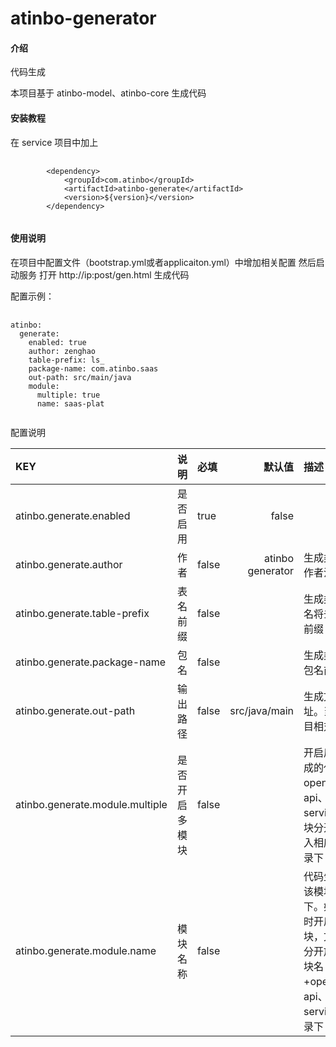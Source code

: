 # atinbo-generator

#### 介绍
代码生成

本项目基于 atinbo-model、atinbo-core 生成代码

#### 安装教程
在 service 项目中加上
<pre>
    <code>
        &lt;dependency&gt;
            &lt;groupId&gt;com.atinbo&lt;/groupId&gt;
            &lt;artifactId&gt;atinbo-generate&lt;/artifactId&gt;
            &lt;version&gt;${version}&lt;/version&gt;
        &lt;/dependency&gt;
    </code>
</pre>

#### 使用说明

在项目中配置文件（bootstrap.yml或者applicaiton.yml）中增加相关配置
然后启动服务
打开 http://ip:post/gen.html 生成代码

配置示例：
<pre>
    <code>
atinbo:
  generate:
    enabled: true
    author: zenghao
    table-prefix: ls_
    package-name: com.atinbo.saas
    out-path: src/main/java
    module:
      multiple: true
      name: saas-plat
    </code>
</pre>

配置说明

|KEY|说明|必填|默认值|描述
|:------------- |:-------:|:------|-----:|:------------|
|atinbo.generate.enabled|是否启用|true|false
|atinbo.generate.author|作者|false|atinbo generator|生成类文件作者注释
|atinbo.generate.table-prefix|表名前缀|false| |生成类文件名将去掉该前缀
|atinbo.generate.package-name|包名|false| |生成类文件包名前缀
|atinbo.generate.out-path|输出路径|false|src/java/main|生成文件地址。当前项目相对地址
|atinbo.generate.module.multiple|是否开启多模块|false| |开启后将生成的代码按 openapi、api、service 模块分开并放入相应的目录下
|atinbo.generate.module.name|模块名称|false| |代码生成在该模块目录下。如果同时开启多模块，文件将分开放入 模块名+openapi、api、service 目录下

